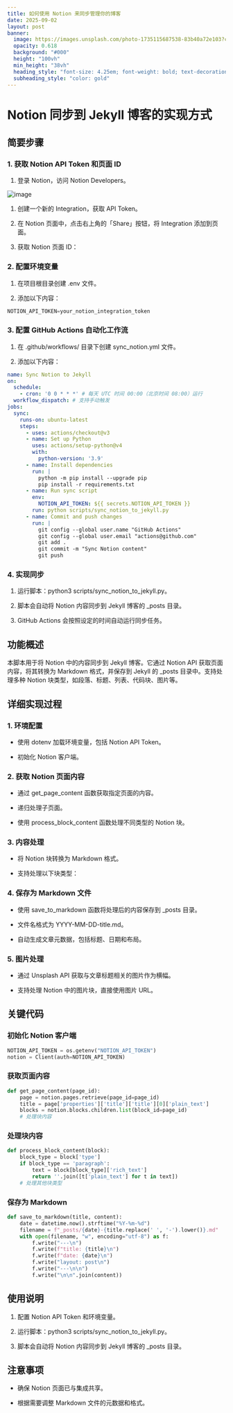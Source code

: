 ```yaml
---
title: 如何使用 Notion 来同步管理你的博客
date: 2025-09-02
layout: post
banner:
  image: https://images.unsplash.com/photo-1735115687538-83b40a72e103?crop=entropy&cs=tinysrgb&fit=max&fm=jpg&ixid=M3w2OTIwMzJ8MHwxfHJhbmRvbXx8fHx8fHx8fDE3NTY4MTcwMjh8&ixlib=rb-4.1.0&q=80&w=1080
  opacity: 0.618
  background: "#000"
  height: "100vh"
  min_height: "38vh"
  heading_style: "font-size: 4.25em; font-weight: bold; text-decoration: underline"
  subheading_style: "color: gold"
---
```


# Notion 同步到 Jekyll 博客的实现方式

## 简要步骤

### 1. 获取 Notion API Token 和页面 ID

1. 登录 Notion，访问 Notion Developers。

![image](https://prod-files-secure.s3.us-west-2.amazonaws.com/a7a0cc5a-89b9-4cda-8686-1fba0ca52f40/d19c1afe-dea5-4312-9333-786b0ba83054/image.png?X-Amz-Algorithm=AWS4-HMAC-SHA256&X-Amz-Content-Sha256=UNSIGNED-PAYLOAD&X-Amz-Credential=ASIAZI2LB4665BVVUB37%2F20250902%2Fus-west-2%2Fs3%2Faws4_request&X-Amz-Date=20250902T124348Z&X-Amz-Expires=3600&X-Amz-Security-Token=IQoJb3JpZ2luX2VjEMT%2F%2F%2F%2F%2F%2F%2F%2F%2F%2FwEaCXVzLXdlc3QtMiJHMEUCIQCYHGPRgoXlmA9sh%2FYXobaWlzgbKLIrS9UXgYATMSYlGwIgLthPAOd8wmgu1oeJ9npXtwKrL2zAIIycrwl02C%2FQKhMq%2FwMILRAAGgw2Mzc0MjMxODM4MDUiDK4GHCcUnyiWwPBnwCrcAw75DtJ6r%2Bgie7ifac7S9JmAugv%2Bc7oW8Kb%2BCJp9n111bWyA7i0BLvm8T8t90e7g70a%2B6x70uQuiarAzYrQyaTeG1LYJUJSPTd92PuwXjsqC7XV6VSWmk2rPlgxsHTLbjDTqSwiPTUDsCvuUDfX6kGwk2iAmjK9sP0rxKelHCIzs12gkDO%2B2cVNjhInkzcL5BAYgaEEuw9HcclSMAdu3jUmY5HneNWHOxo%2FBa7cptbmxwxYNbJzqDW5GfTugfyus1Yo6pwx89VTt1269ZP4NYVPAH1e139D4Tj9ndBFLrVJq8GJhfTGscQHxVmTvQJ6UHBiA7X2czFyBPewX2F11lgZZ5ZNuqawAp0Wb%2F0%2FWBEeLAi3brQcf6WAOfdXS0M%2Fo8AMIpm8kvd%2Bf%2F73M%2FI%2F6RbTziU1vRrlHhbH8vki4EZFIrlhptB8yY%2F48nZ7Kmm1pdKT7R8fZGzmuVlb3Vh5bEF8BhQH8imKymHnUe2rZCXeizUD1tX8a7tb6jw10vd89Cfj3skvdAQNsfcRver5nv4QsWCgDS7D8aa8p0uz6WgUdxGCMmiLC%2FCjhU52XhI33v6E9fpwYO8iU4Jgm0ZYKtEMMDAAXI93oxWhqgx8TBNf5QM1j3TxXaoedGAV%2FMO%2B128UGOqUBTZa6h0I%2BKG4oiwEcFI6X%2FfRD2%2FJM7xCM25Z2hG%2BGSZquISsPj2dQ5YoXUlRU1bKidOs6wku6M5ACCT1%2BbdgqLshMPbn0vm8V1b2CNDFrYKE8A9ix4sCceKsaoAL%2Fv5RG4ACRzuIX0hCl1cvpWMxrpTP1YOsqjRMnf3vYlPjEOxtDNdK2iROCn89OUgRIDsNsSSIX1u%2BesKmAkiC5nfszxV%2BM4Fm5&X-Amz-Signature=0afa310c1c83a93eaecda345421c7edf956f655bc9587c826b89684df0659bfc&X-Amz-SignedHeaders=host&x-amz-checksum-mode=ENABLED&x-id=GetObject)

1. 创建一个新的 Integration，获取 API Token。

1. 在 Notion 页面中，点击右上角的「Share」按钮，将 Integration 添加到页面。

1. 获取 Notion 页面 ID：


### 2. 配置环境变量

1. 在项目根目录创建 .env 文件。

1. 添加以下内容：

```javascript
NOTION_API_TOKEN=your_notion_integration_token
```

### 3. 配置 GitHub Actions 自动化工作流

1. 在 .github/workflows/ 目录下创建 sync_notion.yml 文件。

1. 添加以下内容：

```yaml
name: Sync Notion to Jekyll
on:
  schedule:
    - cron: '0 0 * * *' # 每天 UTC 时间 00:00（北京时间 08:00）运行
  workflow_dispatch: # 支持手动触发
jobs:
  sync:
    runs-on: ubuntu-latest
    steps:
      - uses: actions/checkout@v3
      - name: Set up Python
        uses: actions/setup-python@v4
        with:
          python-version: '3.9'
      - name: Install dependencies
        run: |
          python -m pip install --upgrade pip
          pip install -r requirements.txt
      - name: Run sync script
        env:
          NOTION_API_TOKEN: ${{ secrets.NOTION_API_TOKEN }}
        run: python scripts/sync_notion_to_jekyll.py
      - name: Commit and push changes
        run: |
          git config --global user.name "GitHub Actions"
          git config --global user.email "actions@github.com"
          git add .
          git commit -m "Sync Notion content"
          git push
```

### 4. 实现同步

1. 运行脚本：python3 scripts/sync_notion_to_jekyll.py。

1. 脚本会自动将 Notion 内容同步到 Jekyll 博客的 _posts 目录。

1. GitHub Actions 会按照设定的时间自动运行同步任务。

## 功能概述

本脚本用于将 Notion 中的内容同步到 Jekyll 博客。它通过 Notion API 获取页面内容，将其转换为 Markdown 格式，并保存到 Jekyll 的 _posts 目录中。支持处理多种 Notion 块类型，如段落、标题、列表、代码块、图片等。

## 详细实现过程

### 1. 环境配置

- 使用 dotenv 加载环境变量，包括 Notion API Token。

- 初始化 Notion 客户端。

### 2. 获取 Notion 页面内容

- 通过 get_page_content 函数获取指定页面的内容。

- 递归处理子页面。

- 使用 process_block_content 函数处理不同类型的 Notion 块。

### 3. 内容处理

- 将 Notion 块转换为 Markdown 格式。

- 支持处理以下块类型：


### 4. 保存为 Markdown 文件

- 使用 save_to_markdown 函数将处理后的内容保存到 _posts 目录。

- 文件名格式为 YYYY-MM-DD-title.md。

- 自动生成文章元数据，包括标题、日期和布局。

### 5. 图片处理

- 通过 Unsplash API 获取与文章标题相关的图片作为横幅。

- 支持处理 Notion 中的图片块，直接使用图片 URL。

## 关键代码

### 初始化 Notion 客户端

```python
NOTION_API_TOKEN = os.getenv("NOTION_API_TOKEN")
notion = Client(auth=NOTION_API_TOKEN)
```

### 获取页面内容

```python
def get_page_content(page_id):
    page = notion.pages.retrieve(page_id=page_id)
    title = page['properties']['title']['title'][0]['plain_text']
    blocks = notion.blocks.children.list(block_id=page_id)
    # 处理块内容
```

### 处理块内容

```python
def process_block_content(block):
    block_type = block['type']
    if block_type == 'paragraph':
        text = block[block_type]['rich_text']
        return ''.join([t['plain_text'] for t in text])
    # 处理其他块类型
```

### 保存为 Markdown

```python
def save_to_markdown(title, content):
    date = datetime.now().strftime("%Y-%m-%d")
    filename = f"_posts/{date}-{title.replace(' ', '-').lower()}.md"
    with open(filename, "w", encoding="utf-8") as f:
        f.write("---\n")
        f.write(f"title: {title}\n")
        f.write(f"date: {date}\n")
        f.write("layout: post\n")
        f.write("---\n\n")
        f.write("\n\n".join(content))
```

## 使用说明

1. 配置 Notion API Token 和环境变量。

1. 运行脚本：python3 scripts/sync_notion_to_jekyll.py。

1. 脚本会自动将 Notion 内容同步到 Jekyll 博客的 _posts 目录。

## 注意事项

- 确保 Notion 页面已与集成共享。

- 根据需要调整 Markdown 文件的元数据和格式。